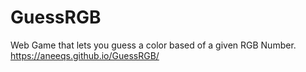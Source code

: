 # GuessRGB
Web Game that lets you guess a color based of a given RGB Number.
https://aneeqs.github.io/GuessRGB/
